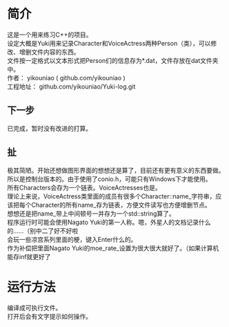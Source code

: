 ﻿简介
====
这是一个用来练习C++的项目。  
设定大概是Yuki用来记录Character和VoiceActress两种Person（类），可以修改、增删文件内容的东西。  
文件按一定格式以文本形式把Person们的信息存为*.dat，文件存放在dat文件夹中。  
作者： yikouniao ( github.com/yikouniao )  
工程地址： github.com/yikouniao/Yuki-log.git  

下一步
------
已完成，暂时没有改进的打算。

扯
--
极其简陋。开始还想做图形界面的想想还是算了，目前还有更有意义的东西要做。所以是控制台版本的。由于使用了conio.h，可能只有Windows下才能使用。  
所有Characters会存为一个链表。VoiceActresses也是。  
理论上来说，VoiceActress类里面的成员有很多个Character::name_字符串，应该把每个Character的所有name_存为链表，方便文件读写也方便增删节点。  
想想还是把name_带上中间顿号一并存为一个std::string算了。  
程序运行时可能会使用Nagato Yuki的第一人称。嗯，外星人的文档记录什么的……（别中二了好不好啦  
会玩一些凉宫系列里面的梗，键入Enter什么的。  
作为补偿把里面Nagato Yuki的moe_rate_设置为很大很大就好了。（如果计算机能存inf就更好了  

运行方法
========
编译成可执行文件。  
打开后会有文字提示如何操作。